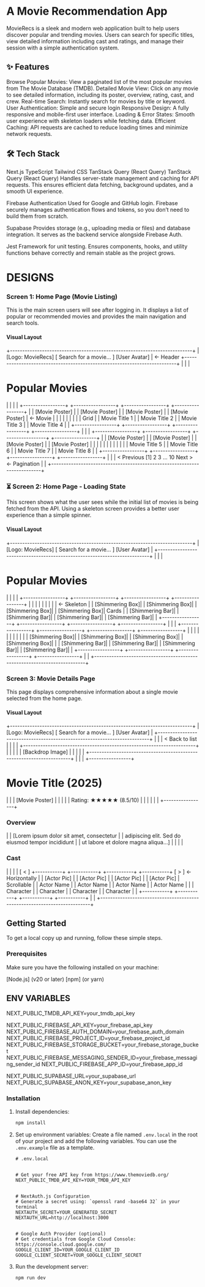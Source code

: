 # A Movie Recommendation App


MovieRecs is a sleek and modern web application built to help users discover popular and trending movies. Users can search for specific titles, view detailed information including cast and ratings, and manage their session with a simple authentication system.


## ✨ Features


  Browse Popular Movies: View a paginated list of the most popular movies from The Movie Database (TMDB).
  Detailed Movie View: Click on any movie to see detailed information, including its poster, overview, rating, cast, and crew.
  Real-time Search: Instantly search for movies by title or keyword.
  User Authentication: Simple and secure login
  Responsive Design: A fully responsive and mobile-first user interface.
  Loading & Error States: Smooth user experience with skeleton loaders while fetching data.
  Efficient Caching: API requests are cached to reduce loading times and minimize network requests.


## 🛠️ Tech Stack
Next.js
TypeScript
Tailwind CSS
TanStack Query (React Query)
TanStack Query (React Query)
Handles server-state management and caching for API requests. This ensures efficient data fetching, background updates, and a smooth UI experience.

Firebase Authentication
Used for Google and GitHub login. Firebase securely manages authentication flows and tokens, so you don’t need to build them from scratch.

Supabase
Provides storage (e.g., uploading media or files) and database integration. It serves as the backend service alongside Firebase Auth.

Jest
Framework for unit testing. Ensures components, hooks, and utility functions behave correctly and remain stable as the project grows.





# DESIGNS
### Screen 1: Home Page (Movie Listing)


This is the main screen users will see after logging in. It displays a list of popular or recommended movies and provides the main navigation and search tools.


#### Visual Layout


+--------------------------------------------------------------------------+
| [Logo: MovieRecs]      [ Search for a movie...          ]  [User Avatar] |  <- Header
+--------------------------------------------------------------------------+
|                                                                          |
|  <H1>Popular Movies</H1>                                                   |
|                                                                          |
|  +-----------------+  +-----------------+  +-----------------+  +-----------------+
|  | [Movie Poster]  |  | [Movie Poster]  |  | [Movie Poster]  |  | [Movie Poster]  |  <- Movie
|  |                 |  |                 |  |                 |  |                 |     Grid
|  | Movie Title 1   |  | Movie Title 2   |  | Movie Title 3   |  | Movie Title 4   |
|  +-----------------+  +-----------------+  +-----------------+  +-----------------+
|                                                                          |
|  +-----------------+  +-----------------+  +-----------------+  +-----------------+
|  | [Movie Poster]  |  | [Movie Poster]  |  | [Movie Poster]  |  | [Movie Poster]  |
|  |                 |  |                 |  |                 |  |                 |
|  | Movie Title 5   |  | Movie Title 6   |  | Movie Title 7   |  | Movie Title 8   |
|  +-----------------+  +-----------------+  +-----------------+  +-----------------+
|                                                                          |
|                     < Previous      [1] 2 3 ... 10     Next >             <- Pagination
|                                                                          |
+--------------------------------------------------------------------------+


### ⏳ Screen 2: Home Page - Loading State


This screen shows what the user sees while the initial list of movies is being fetched from the API. Using a skeleton screen provides a better user experience than a simple spinner.


#### Visual Layout


+--------------------------------------------------------------------------+
| [Logo: MovieRecs]      [ Search for a movie...          ]  [User Avatar] |
+--------------------------------------------------------------------------+
|                                                                          |
|  <H1>Popular Movies</H1>                                                   |
|                                                                          |
|  +-----------------+  +-----------------+  +-----------------+  +-----------------+
|  |                 |  |                 |  |                 |  |                 |  <- Skeleton
|  | [Shimmering Box]|  | [Shimmering Box]|  | [Shimmering Box]|  | [Shimmering Box]|     Cards
|  | [Shimmering Bar]|  | [Shimmering Bar]|  | [Shimmering Bar]|  | [Shimmering Bar]|
|  +-----------------+  +-----------------+  +-----------------+  +-----------------+
|                                                                          |
|  +-----------------+  +-----------------+  +-----------------+  +-----------------+
|  |                 |  |                 |  |                 |  |                 |
|  | [Shimmering Box]|  | [Shimmering Box]|  | [Shimmering Box]|  | [Shimmering Box]|
|  | [Shimmering Bar]|  | [Shimmering Bar]|  | [Shimmering Bar]|  | [Shimmering Bar]|
|  +-----------------+  +-----------------+  +-----------------+  +-----------------+
|                                                                          |
+--------------------------------------------------------------------------+




### Screen 3: Movie Details Page


This page displays comprehensive information about a single movie selected from the home page.


#### Visual Layout


+--------------------------------------------------------------------------+
| [Logo: MovieRecs]      [ Search for a movie...          ]  [User Avatar] |
+--------------------------------------------------------------------------+
|                                                                          |
|  < Back to list                                                          |
|                                                                          |
|  +----------------------------------------------------------------------+
|  |                                                                      |
|  |                      [Backdrop Image]                                |
|  |                                                                      |
|  +----------------------------------------------------------------------+
|                                                                          |
|  +-----------------+  <H1>Movie Title (2025)</H1>                         |
|  | [Movie Poster]  |                                                    |
|  |                 |  Rating: ★★★★★ (8.5/10)                             |
|  |                 |                                                    |
|  +-----------------+  <H3>Overview</H3>                                   |
|                       [Lorem ipsum dolor sit amet, consectetur           |
|                       adipiscing elit. Sed do eiusmod tempor incididunt  |
|                       ut labore et dolore magna aliqua...]               |
|                                                                          |
|  <H3>Cast</H3>                                                            |
|                                                                          |
|  [ < ] +-----------+ +-----------+ +-----------+ +-----------+ [ > ]      <- Horizontally
|        | [Actor Pic] | | [Actor Pic] | | [Actor Pic] | | [Actor Pic] |         Scrollable
|        | Actor Name  | | Actor Name  | | Actor Name  | | Actor Name  |
|        | Character   | | Character   | | Character   | | Character   |
|        +-----------+ +-----------+ +-----------+ +-----------+
|                                                                          |
+--------------------------------------------------------------------------+


## Getting Started


To get a local copy up and running, follow these simple steps.


### Prerequisites


Make sure you have the following installed on your machine:


   [Node.js] (v20 or later)
   [npm] (or yarn)

## ENV VARIABLES
NEXT_PUBLIC_TMDB_API_KEY=your_tmdb_api_key

NEXT_PUBLIC_FIREBASE_API_KEY=your_firebase_api_key
NEXT_PUBLIC_FIREBASE_AUTH_DOMAIN=your_firebase_auth_domain
NEXT_PUBLIC_FIREBASE_PROJECT_ID=your_firebase_project_id
NEXT_PUBLIC_FIREBASE_STORAGE_BUCKET=your_firebase_storage_bucket
NEXT_PUBLIC_FIREBASE_MESSAGING_SENDER_ID=your_firebase_messaging_sender_id
NEXT_PUBLIC_FIREBASE_APP_ID=your_firebase_app_id

NEXT_PUBLIC_SUPABASE_URL=your_supabase_url
NEXT_PUBLIC_SUPABASE_ANON_KEY=your_supabase_anon_key

### Installation
1.  Install dependencies:


    ```bash
    npm install
    ```


3.  Set up environment variables:
    Create a file named `.env.local` in the root of your project and add the following variables. You can use the `.env.example` file as a template.


    ```env
    # .env.local


    # Get your free API key from https://www.themoviedb.org/
    NEXT_PUBLIC_TMDB_API_KEY=YOUR_TMDB_API_KEY


    # NextAuth.js Configuration
    # Generate a secret using: `openssl rand -base64 32` in your terminal
    NEXTAUTH_SECRET=YOUR_GENERATED_SECRET
    NEXTAUTH_URL=http://localhost:3000


    # Google Auth Provider (optional)
    # Get credentials from Google Cloud Console: https://console.cloud.google.com/
    GOOGLE_CLIENT_ID=YOUR_GOOGLE_CLIENT_ID
    GOOGLE_CLIENT_SECRET=YOUR_GOOGLE_CLIENT_SECRET
    ```


4.  Run the development server:


    ```bash
    npm run dev
    ```



